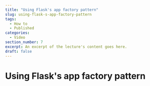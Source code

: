 ```yaml
---
title: "Using Flask's app factory pattern"
slug: using-flask-s-app-factory-pattern
tags:
  - How to
  - Published
categories:
  - Video
section_number: 7
excerpt: An excerpt of the lecture's content goes here.
draft: false
---
```


# Using Flask's app factory pattern
